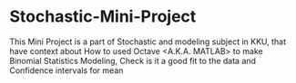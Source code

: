 # Stochastic-Mini-Project

This Mini Project is a part of Stochastic and modeling subject in KKU, that have context about How to used Octave <A.K.A. MATLAB> to make Binomial Statistics Modeling, Check is it a good fit to the data and Confidence intervals for mean
